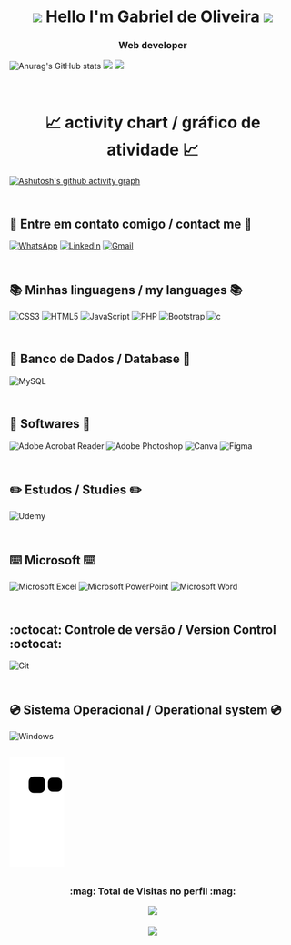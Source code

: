 <h1 align="center">
<img src="http://1.bp.blogspot.com/-BXw5XGA1lnk/U-EBIF_tMCI/AAAAAAAAAQs/a_bnSg5lyyY/s1600/pikachu-4.gif" width="100">
    Hello I'm Gabriel de Oliveira 
  <img src="https://www.pkparaiso.com/imagenes/xy/sprites/animados/eevee-3.gif" width="100">
  </h1>
<h3 align="center">Web developer</h3>

<!--
**Gabriel-0100111101010010/Gabriel-0100111101010010** is a ✨ _special_ ✨ repository because its `README.md` (this file) appears on your GitHub profile.

Here are some ideas to get you started:

- 🔭 I’m currently working on ...
- 🌱 I’m currently learning ...
- 👯 I’m looking to collaborate on ...
- 🤔 I’m looking for help with ...
- 💬 Ask me about ...
- 📫 How to reach me: ...
- 😄 Pronouns: ...
- ⚡ Fun fact: ...
-->
![Anurag's GitHub stats](https://github-readme-stats.vercel.app/api?username=Gabriel-Dev-Oliveira&show_icons=true&theme=midnight-purple)
 <img src="https://github-readme-stats.vercel.app/api/top-langs/?username=Gabriel-Dev-Oliveira&layout=compact&langs_count=7&theme=midnight-purple&show_icons=true&include_all_commits=true&count_private=true"/>
 <img src="https://github-readme-streak-stats.herokuapp.com?user=gabriel-dev-oliveira&theme=midnight-purple">
 
 <br /> <h1 align="center"> 📈 activity chart / gráfico de atividade 📈 </h1>
 [![Ashutosh's github activity graph](https://github-readme-activity-graph.vercel.app/graph?username=gabriel-dev-oliveira&theme=modern-lilac)](https://github.com/ashutosh00710/github-readme-activity-graph)
      
## <br /> :calling: Entre em contato comigo / contact me :calling:
[![WhatsApp](https://img.shields.io/badge/WhatsApp-25D366?style=for-the-badge&logo=whatsapp&logoColor=white)](https://api.whatsapp.com/send?phone=5515991879459&text=Ol%C3%A1%2C%20vim%20do%20seu%20perfil%20do%20Github)
[![LinkedIn](https://img.shields.io/badge/linkedin-%230077B5.svg?style=for-the-badge&logo=linkedin&logoColor=white)](https://www.linkedin.com/in/gabriel-oliveira-688aa4219/)
[![Gmail](https://img.shields.io/badge/Gmail-D14836?style=for-the-badge&logo=gmail&logoColor=white)](mailto:gabriel.de.oliveira.email@gmail.com)

## <br /> :books: Minhas linguagens / my languages :books:
![CSS3](https://img.shields.io/badge/css3-%231572B6.svg?style=for-the-badge&logo=css3&logoColor=white)
![HTML5](https://img.shields.io/badge/html5-%23E34F26.svg?style=for-the-badge&logo=html5&logoColor=white)
![JavaScript](https://img.shields.io/badge/javascript-%23323330.svg?style=for-the-badge&logo=javascript&logoColor=%23F7DF1E)
![PHP](https://img.shields.io/badge/php-%23777BB4.svg?style=for-the-badge&logo=php&logoColor=white)
![Bootstrap](https://img.shields.io/badge/bootstrap-%23563D7C.svg?style=for-the-badge&logo=bootstrap&logoColor=white)
![c](https://img.shields.io/badge/C-00599C?style=for-the-badge&logo=c&logoColor=white)

## <br /> :file_folder: Banco de Dados / Database :file_folder:
![MySQL](https://img.shields.io/badge/mysql-%2300f.svg?style=for-the-badge&logo=mysql&logoColor=white)

## <br />:space_invader: Softwares :space_invader:
![Adobe Acrobat Reader](https://img.shields.io/badge/Adobe%20Acrobat%20Reader-EC1C24.svg?style=for-the-badge&logo=Adobe%20Acrobat%20Reader&logoColor=white)
![Adobe Photoshop](https://img.shields.io/badge/adobe%20photoshop-%2331A8FF.svg?style=for-the-badge&logo=adobe%20photoshop&logoColor=white)
![Canva](https://img.shields.io/badge/Canva-%2300C4CC.svg?style=for-the-badge&logo=Canva&logoColor=white)
![Figma](https://img.shields.io/badge/figma-%23F24E1E.svg?style=for-the-badge&logo=figma&logoColor=white)

## <br /> :pencil2: Estudos / Studies :pencil2:
![Udemy](https://img.shields.io/badge/Udemy-A435F0?style=for-the-badge&logo=Udemy&logoColor=white)

## <br />:keyboard: Microsoft :keyboard:
![Microsoft Excel](https://img.shields.io/badge/Microsoft_Excel-217346?style=for-the-badge&logo=microsoft-excel&logoColor=white)
![Microsoft PowerPoint](https://img.shields.io/badge/Microsoft_PowerPoint-B7472A?style=for-the-badge&logo=microsoft-powerpoint&logoColor=white)
![Microsoft Word](https://img.shields.io/badge/Microsoft_Word-2B579A?style=for-the-badge&logo=microsoft-word&logoColor=white)

## <br />:octocat: Controle de versão / Version Control :octocat:
![Git](https://img.shields.io/badge/git-%23F05033.svg?style=for-the-badge&logo=git&logoColor=white)

## <br />:cd: Sistema Operacional / Operational system 	:cd:
![Windows](https://img.shields.io/badge/Windows-0078D6?style=for-the-badge&logo=windows&logoColor=white)


##

![Snake animation](https://github.com/Gabriel-Dev-Oliveira/Gabriel-Dev-Oliveira/blob/output/github-contribution-grid-snake.svg) 

##

<h3 align="center">
  :mag: Total de Visitas no perfil :mag: <br>
   <p align="center">
     <img alingn="center" src="https://profile-counter.glitch.me/Gabriel-Dev-Oliveira/count.svg" />
   </h3>
  </p>
</div>


<p align="center" width=100%>
  <img src="https://capsule-render.vercel.app/api?type=waving&color=gradient&height=60&section=footer"/>
</p>

